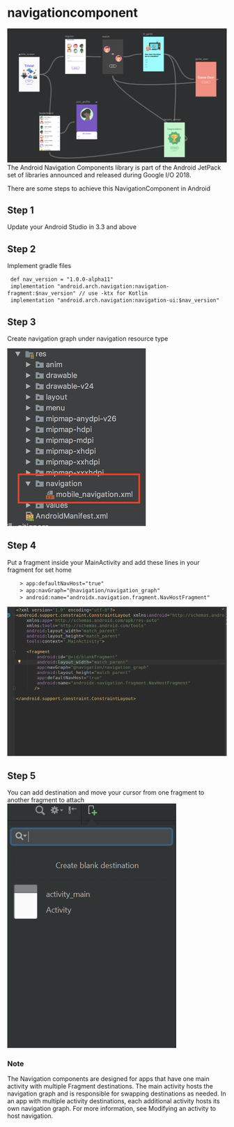 # navigationcomponent
![](media/four.png)
The Android Navigation Components library is part of the Android JetPack set of libraries announced and released during Google I/O 2018.

There are some steps to achieve this NavigationComponent in Android 

## Step 1
Update your Android Studio in 3.3 and above

## Step 2
 Implement gradle files


     def nav_version = "1.0.0-alpha11"
     implementation "android.arch.navigation:navigation-fragment:$nav_version" // use -ktx for Kotlin
     implementation "android.arch.navigation:navigation-ui:$nav_version"

## Step 3
  Create navigation graph under navigation resource type

 ![](media/navigationresource.png)

## Step 4
Put a fragment inside your MainActivity and add these lines in your fragment for set home


        > app:defaultNavHost="true"
        > app:navGraph="@navigation/navigation_graph"
        > android:name="androidx.navigation.fragment.NavHostFragment"

 ![](media/Second.png)

## Step 5

You can add destination and move your cursor from one fragment to another fragment to attach
![](media/Three.png)



### Note
The Navigation components are designed for apps that have one main activity with multiple Fragment destinations. The main activity hosts the navigation graph and is responsible for swapping destinations as needed. In an app with multiple activity destinations, each additional activity hosts its own navigation graph. For more information, see Modifying an activity to host navigation.




    
    
    
    
    
    
    
